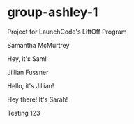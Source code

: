 # group-ashley-1
Project for LaunchCode's LiftOff Program



Samantha McMurtrey

Hey, it's Sam!

Jillian Fussner

Hello, it's Jillian!

Hey there! It's Sarah!

Testing 123